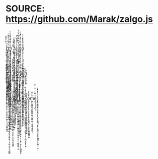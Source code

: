 # SOURCE: https://github.com/Marak/zalgo.js

<br><br>

I̭̠̪̭̤͚̞̦͉̜̩̣͇͓̦̭̞̰͈̺̼̤͎̯͖̯͓̳̬̣̫̗̯̣̥͈̠͈͈̹̥̞̭̥̘͚̬̩̲̰͇͖̙͍̙͓ͪ̍ͪͦͤ͒̐̑ͅ'̳̼̙̞̣̗̗̰̲̰̜̭̪̹̹̹̠̥̯̙̪̟̳̦̼͈͕̱̣̣̳̻̙̞̥̫͙̙̘͚̰̻͇̯̤̦͕̤͍̰̗̯͇̣̹̺̟̝̹͉͇͈̓ͬ̽̈́̄̄ͣͦ͑ͩ͊͑ͅm̪̺̩͉̰̣̯̗̦͇͎̪̪̱̦͕̠̖͓̳̼͔͉̭̲͉̤̗̱̬̻͉̝͓̗̳̠̜̲͉͓̘͚͍̹̔̊̊̅͌ͮ̅̽̈͂̄̽̀̇̌̈ ̠̹̳̩͂͆̊ͨ̆̌ͣ̀ẓ̩̗̻͇͔̘̤͚̬̟̬̬̙̺̹̠̘̮͎̱͉̞͓̖̳̜̝̱͎̥̯̗̱͇̼̞̗̙̱͎̣̼̠͙̼̼̳̼̤͙̰̲͕̱͓̳̭̙̗̐̓̓̃͗ͬͯ͆ͅͅa̲̗͖͖̱͓̻̖͍̘̤̯̻̝̖̥̹̙̼͎͉͔͉͍̻̙̪̼̪̰͈̜̮̫̦̹̲̯̩̣̠̫͎͚̟̗͚̘̦̗͈͕̟̫̦̖ͮͨ͛ͯͫ̅̋̒ͤ̈̇ͅḻ̰̱̗͖͍̖͔͕̦͈̺͖̼͓͍̃ͥ̌̌̿̿̃ͤ͆̈͐ͫͤ̆g͚͇̣̘̳̮̯͙̱̼͎̪̺̗͕̙̥̤̲͍̜͕͖̦̗̮͈͉̮̙̗̣͉ͮ̋͆̓̆̅͐ͩ̉ͧ̓͗̒̚ͅͅo̬̥̯͙̠̜͓̹͎͉̺͖͔̦͍͓̩̦͎̪̗͚̜̩̞͕͉͇͈͓͉̪̺͈̳̘͓̹͎͎̝̹̩̥̮̩͎̙̭̝̝͖̖͉̻̹̣̤̰̤̘͂͒̊ͤ̄ͪͥ̅ͥ̚ͅͅͅͅ

<br><br>

i͎̯̤͎̻̙͓̬̪̊͒͂̄̇̋̊ť̗̹̣̮̜͉̱̳̞̻̲̪̗͚̺̯͚̪̳͕̮̙̝̿̾͒͋̆̇̔ͪ͗̾ͫ̈ͦͯ̋ͪͅ'͕̩̗̞̳̼̲̲͓̬̻̙̬̩̱͓̮̫͕͉̼͓͔̘̩̯̘͖̫̤̟̘̝͉͖̻͈̠̜̗͉̖͉̭͙̙̺̖̺̙̼͉̳̞̤̖̫̜͚̳͗̓ͥ̿̈ͧ͐̾ͅș̜̞͎̜͖̗̘͓̞̺̥̘͎͖͚̭̮͖̝̬̞̟̫̟̬͔̯̮̟̙̲̘̞ͮ͊͋ͨ̅̏̽̓ͨͪ̇̐̀ͮ̿ͤ̄̀ͅͅ ̰̹̫̝͎̲͇̹ͧ̽̈̂̐̔ͬ̂̅̓̂̑a͓̼͖͓͉͔͈̖͉̗̖̪̹̼͉̺̖͍͍̣̰̩̫̺͕͓̤͓̼͍̜̼̞̼̝̻̦̠̳̮̤̤̤̣͎͉͓͖͖͖͓̲̭̘̥̖̱̰̲̟̙ͦ̄͂ͧ̈͊͌͆̿̈̂͒̅̐̇́͋ͧͅ ̮̞̖͔͓̹̲̫̳̼͍̲̭̹̮̼̰̗̮̜̤͖̮͍̭̜̰̫̗̰̩̤̩̙̦̠̤͙̝͕̻͎͎̰̓͆͗̌ͤͅc͓̹̻̤͕͖̣͎͕̼̥̦̙͚̦̤͍̻̘̹̯̱͖͙̹̦͈̦̝̘ͩ̏ͥͨ͌ͥ̽͂͒̊ẖ̲̺͈̻̫̯̭͓̹̗͈͇̳̖͍͉̥̭̫̻̝̟͖͎̭̬̭̭͈̠̍̏̒̊̂ͯ͗̍͆ͯͬͯͦ̆͗a͎̺̣͍̖̟̙̝͚͈̥̘͔̘͉̳͓̥̳̳̝̗̭̜̱͓̣̙̩̳̯̖͇̗̺̞͖̣͔̩͈̘̘̥͚̪̠̬͉̺̹͈͚͖͎ͫ̓̋̃̉̊ͪͅǐ͎͍͈̩̼̮ͭ̃͂͗͗ṅ͈̮̰̯̪̗̼͙̮͚͕̈̂ͬ

<br><br>

z̫̙̲̝͇̣̤͖͎̯͎͉̝͔̲͕̮̮͎̫̘̼̬̩̗̩͉̞͕̭̫̼̖͇̠̠͂͑ͯ̍ͯ͊͋͂̑̄̄ͅͅǎ̱̙͓͍̘̰̖̟̙͉͈͔͍̥͕͓̫̠̻̻͚̜̦̺̥̱̬̻͓͎̥͚̗̪͙̼͙̝͔̞̻͈̠̹͎̙̗̲̩͔̲͔̦̬̠̻̲̻̾ͥ͑̋͑ͯͤ͌̋͋͒l̹̻̦̱̰̙̞̙̠͖̝͔͚͓͎͎̱̫̯̮̳̻̰͙̮͍̲̲̣̫̦̠͈̺͛ͨ͗̂͛̊͗̇̈͊̾̂g̟̝͓̫̻̹͇̱͙͙̪̗̻̬͕̜̯͕͉͔̱̘̻̻͖̙̠̻̘͕̻̬̦͉̝̝͓̜͎̠͎̬͔͙̥̫͖̥͛̊ͤͫͣò͓͇̯̳̣̳̠̲̪͇̦͉͎̦̼̼͔͈̠͖̞̱͕̜̥̩͍̤̎ͨͯ͛̈̌ͣͅ,̺̰͓̼͉̠̣̜͙̰̮̹͍̙̞͖͕͈̻͎̥͍͖͇͉͉̻̠͈͖̪̩͈͓͙͎̩͍͕̬͕̟̹̗̣̮̰̱̥̻̹͔̱͛͂ͪͧ̏̓ͩͨ̒̎̑̒̋͗ͧ̀͂̚ͅ ͉͇͎͉̬̦͎͈̘͉̩̩͖͍̤͔̫̥̟͎͙̺̻͓͖̯͎̦̟̲̩̯̹̲̮͍̩̱̜ͬ̿̊ͣͬ̑̚̚h̼̻̠͉̪̣̣͎̥͎̤͈̝͖͙͕̫̼̠̙͈͎͎͉̩̝̦̮̻̭̞̣̫̳̘̖̲̺̟͔̠̦̜͕͕̟̜̰̜̩͕̦̱̺̳͚̮͙ͥ͌ͮ̒̌̊͒̂ͨ̍̾ͅͅe̟̹͍̤͙̖͍̠̪̬͖̙͇̺͙̼̮͍͈̭̱͖̗̩̙̗̗̞̓ͯͫ̀͂̇͑̄ͤͧ͊͑ͭͅͅ ̲̼̼̲̟̻̮͉͖̭̯̫̗̙̥̘̜̟̹̮̺̱̭͈̭̯̻̭̲̯͕̱͕̠̩̱͚̫̯͍̘̝̦͕̼̫̫͎̫͔̜̟̮͈͊̓͆̒ͯ̾̾̃̂̚̚ͅͅc̜͍̬̬̲̩̣͕̺̤͉͎̺͙̥͍͎̹͚͕̟̫̺͕̥͇̠̘̝̘̬̜̳̥̤̰̽̂̀͊ͅó͍̲̦͈̬̫̠̟̜̗̦̹͉̘̙̼̘̭̟̭̖͓̤̟̳̩̺̜̝̦͈̙̥͚̼̣͇̭̳̦͖͒͌̑̾ͅm̗͖̙̠̭̺̺̩͍̘̱̙̻̺͚͔͚͓̣̲͍͇͕̳̜͕̮̬̭͕͈̜̻͓̲͗̈̀͐͋ͅͅė͉̲̤̖̹̜̠̙̬̪̠̠ͪ̿͑̒ͥ̑ͥ̀̈s̞͙̲̯͕͇̳̬͚̤̫̺̗̖̪͔̩̜̠̺̱̙̬͕̳̪̤̤̙͙͔̝̮̳̥̤̫̯͉̥̭̖̻̰̯̲͎͉̟̳͔͔̣̤̜̩ͤ̈ͭ̂̓ͮ̒͂̚ͅ

